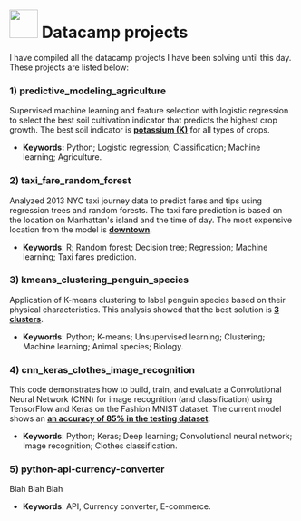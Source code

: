 # <img src="https://github.com/DanLeiria/datacamp-projects/assets/67419641/86929942-5ac2-431b-92fd-83594859b357" width="50" /> Datacamp projects

I have compiled all the datacamp projects I have been solving until this day. These projects are listed below:

### 1) predictive_modeling_agriculture

Supervised machine learning and feature selection with logistic regression to select the best soil cultivation indicator that predicts the highest crop growth. The best soil indicator is <ins>**potassium (K)**</ins> for all types of crops.

- **Keywords:** Python; Logistic regression; Classification; Machine learning; Agriculture.

### 2) taxi_fare_random_forest

Analyzed 2013 NYC taxi journey data to predict fares and tips using regression trees and random forests. The taxi fare prediction is based on the location on Manhattan's island and the time of day. The most expensive location from the model is <ins>**downtown**</ins>.

- **Keywords**: R; Random forest; Decision tree; Regression; Machine learning; Taxi fares prediction.

### 3) kmeans_clustering_penguin_species

Application of K-means clustering to label penguin species based on their physical characteristics. This analysis showed that the best solution is <ins>**3 clusters**</ins>.

- **Keywords**: Python; K-means; Unsupervised learning; Clustering; Machine learning; Animal species; Biology.

### 4) cnn_keras_clothes_image_recognition

This code demonstrates how to build, train, and evaluate a Convolutional Neural Network (CNN) for image recognition (and classification) using TensorFlow and Keras on the Fashion MNIST dataset. The current model shows an <ins>**an accuracy of 85% in the testing dataset**</ins>.

- **Keywords**: Python; Keras; Deep learning; Convolutional neural network; Image recognition; Clothes classification.

### 5) python-api-currency-converter

Blah Blah Blah

- **Keywords**: API, Currency converter, E-commerce.

